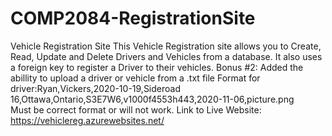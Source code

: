# COMP2084-RegistrationSite
Vehicle Registration Site
This Vehicle Registration site allows you to Create, Read, Update and Delete Drivers and Vehicles from a database.
It also uses a foreign key to register a Driver to their vehicles.
Bonus #2: Added the abillity to upload a driver or vehicle from a .txt file
Format for driver:Ryan,Vickers,2020-10-19,Sideroad 16,Ottawa,Ontario,S3E7W6,v1000f4553h443,2020-11-06,picture.png	
Must be correct format or will not work.
Link to Live Website: https://vehiclereg.azurewebsites.net/
